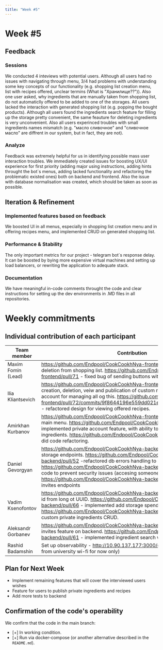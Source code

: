 ```yaml
---
title: "Week #5"
---
```


# **Week #5**

## Feedback


### Sessions

We conducted 4 inteviews with potential users. Although all users had no issues with navigating through menu, 3/4 had problems with understanding some key concepts of our functionality (e.g. shopping list creation menu, list with recipes offered, unclear termins (What is "Хранилище??")). Also one user asked, why ingredients that are manually taken from shopping list, do not automaticlly offered to be added to one of the storages. All users lacked the interaction with generated shopping list (e.g. popping the bought products). Although all users found the ingredients search feature for filling up the storage pretty convenient, the same feauture for deleting ingredients is very unconvenient. Also all users experinced troubles with small ingredients names mismatch (e.g. "масло сливочное" and "сливочное масло" are diffrent in our system, but in fact, they are not).

### Analyze

Feedback was extremely helpful for us in identifying possible mass user interaction troubles. We immediately created issues for boosting UX/UI experience for first priority (adding major using instructions, adding hints throught the bot`s menus, adding lacked functionality and refactoring the problematic existed ones) both on backend and frontend. Also the issue with database normalisation was created, which should be taken as soon as possible.

## Iteration & Refinement

### Implemented features based on feedback

We boosted UI in all menus, especially in shopping list creation menu and in offering recipes menu, and implemented CRUD on generated shopping list.  

### Performance & Stability

The only important metrics for our project - telegram bot`s response delay. It can be boosted by bying more expensive virtual machines and setting up load balancers, or rewriting the application to adequate stack.

### Documentation

We have meaningful in-code comments throught the code and clear instructions for setting up the dev environments in .MD files in all repositories. 



# Weekly commitments

## Individual contribution of each participant


| Team member                             | Contribution |
|-----------------------------------------|------------------|
|Maxim Fomin (Lead)|https://github.com/Endpool/CookCookhNya-frontend/pull/74 - implemented deletion from shopping list. https://github.com/Endpool/CookCookhNya-frontend/pull/71 - fixed bug of sending buttons with quotes in the name. |
|Ilia Kliantsevich|https://github.com/Endpool/CookCookhNya-frontend/pull/72 - implemented creation, deletion, veiw and publication of custom recipes along with private account for managing all og this. https://github.com/Endpool/CookCookhNya-frontend/pull/72/commits/9f8644196e559dd021e7477ac0849a570abb559c - refactored design for viewing offered recipes.|
|Amirkhan Kurbanov|https://github.com/Endpool/CookCookhNya-frontend/pull/61 - implemented main menu. https://github.com/Endpool/CookCookhNya-frontend/pull/69 - implemented private account feature, with ability to create and publish custom ingredients. https://github.com/Endpool/CookCookhNya-frontend/pull/62 - did code refactoring.|
|Daniel Gevorgyan|https://github.com/Endpool/CookCookhNya-backend/pull/51 - tests for all storage endpoints. https://github.com/Endpool/CookCookhNya-backend/pull/52 -refactored db errors handling to be pure and simple. https://github.com/Endpool/CookCookhNya-backend/pull/64 - restructured code to prevent security issues (accesing someone`s else storage). https://github.com/Endpool/CookCookhNya-backend/pull/68 - tests for all invites endpoints|
|Vadim Ksenofontov|https://github.com/Endpool/CookCookhNya-backend/pull/67 - migrated base id from long ot UUID. https://github.com/Endpool/CookCookhNya-backend/pull/66 - implemented add storage spend products delete endpoint. https://github.com/Endpool/CookCookhNya-backend/pull/69 - implemented custom private ingredients CRUD.|
|Aleksandr Gorbanev|https://github.com/Endpool/CookCookhNya-backend/pull/64 - imlemented invites feature on backend. https://github.com/Endpool/CookCookhNya-backend/pull/61 - implemented ingredient search with thresholds.|
|Rashid Badamshin|Set up observability - http://10.90.137.177:3000/dashboards (accessible from university wi-fi for now only)|


## Plan for Next Week

- Implement remaining features that will cover the interviewed users wishes
- Feature for users to publish private ingredients and recipes
- Add more tests to backend
## Confirmation of the code's operability

We confirm that the code in the main branch:
- [+] In working condition.
- [+] Run via docker-compose (or another alternative described in the `README.md`).

